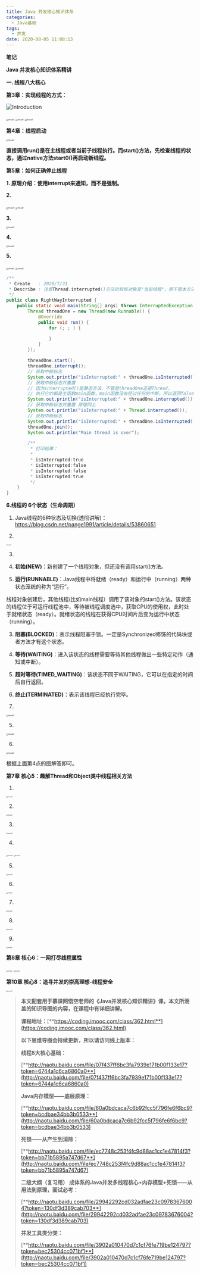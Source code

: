 ```yaml
---
title: Java 并发核心知识体系
categories:
  - Java基础
tags:
  - 并发
date: 2020-08-05 11:08:13
---
```




 

 **笔记**

**Java 并发核心知识体系精讲**

**一. 线程八大核心**

**第3章：实现线程的方式：** 

![Introduction](/images/thread1.png)

<img src="/Users/yuxibing/Work_codes/MyBlog/WarriorYu.github.io/source/images/thread1.png" alt="thread1" style="zoom:33%;" />

<img src="/Users/yuxibing/Work_codes/MyBlog/WarriorYu.github.io/source/images/thread2.png" alt="thread1" style="zoom:33%;" />

<img src="/Users/yuxibing/Work_codes/MyBlog/WarriorYu.github.io/source/images/thread3.png" alt="thread1" style="zoom:33%;" />

**第4章：线程启动**

<img src="/Users/yuxibing/Work_codes/MyBlog/WarriorYu.github.io/source/images/thread4.png" alt="thread1" style="zoom:33%;" />

**直接调用run()是在主线程或者当前子线程执行。而start()方法，先检查线程的状态，通过native方法start0()再启动新线程。**

**第5章：如何正确停止线程**

**1. 原理介绍：使用interrupt来通知，而不是强制。**

**2.**

<img src="/Users/yuxibing/Work_codes/MyBlog/WarriorYu.github.io/source/images/thread5.png" alt="thread1" style="zoom:33%;" />

<img src="/Users/yuxibing/Work_codes/MyBlog/WarriorYu.github.io/source/images/thread6.png" alt="thread1" style="zoom:33%;" />

**3.**

<img src="/Users/yuxibing/Work_codes/MyBlog/WarriorYu.github.io/source/images/thread7.png" alt="thread1" style="zoom:33%;" />

**4.**

<img src="/Users/yuxibing/Work_codes/MyBlog/WarriorYu.github.io/source/images/thread8.png" alt="thread1" style="zoom:33%;" />

**5.** 

<img src="/Users/yuxibing/Work_codes/MyBlog/WarriorYu.github.io/source/images/thread9.png" alt="thread1" style="zoom:33%;" />

<img src="/Users/yuxibing/Work_codes/MyBlog/WarriorYu.github.io/source/images/thread10.png" alt="thread1" style="zoom:33%;" />

```java
/**
 * Create   : 2020/7/31
 * Describe : 注意Thread.interrupted()方法的目标对象是"当前线程"，而不管本方法来自于哪个对象
 */
public class RightWayInterrupted {
    public static void main(String[] args) throws InterruptedException {
        Thread threadOne = new Thread(new Runnable() {
            @Override
            public void run() {
                for (; ; ) {

                }
            }
        });

        threadOne.start();
        threadOne.interrupt();
        // 获取中断标志
        System.out.println("isInterrupted:" + threadOne.isInterrupted());
        // 获取中断标志并重置
        // 因为interrupted()是静态方法，不管是threadOne还是Thread，
        // 执行它的都是主函数main函数，main函数没有经过任何的中断，所以返回false。
        System.out.println("isInterrupted:" + threadOne.interrupted());
        // 获取中断标志并重置 原理同上
        System.out.println("isInterrupted:" + Thread.interrupted());
        // 获取中断标志
        System.out.println("isInterrupted:" + threadOne.isInterrupted());
        threadOne.join();
        System.out.println("Main thread is over");

        /**
         * 打印结果：
         *
         * isInterrupted:true
         * isInterrupted:false
         * isInterrupted:false
         * isInterrupted:true
         */
    }
}
```

**6.线程的 6个状态（生命周期）**

1. Java线程的6种状态及切换(透彻讲解)：https://blog.csdn.net/pange1991/article/details/53860651

2.

<img src="/Users/yuxibing/Work_codes/MyBlog/WarriorYu.github.io/source/images/thread11.png" alt="thread1" style="zoom:20%;" />

3.

1. **初始(NEW)**：新创建了一个线程对象，但还没有调用start()方法。

2. **运行(RUNNABLE)**：Java线程中将就绪（ready）和运行中（running）两种状态笼统的称为“运行”。

线程对象创建后，其他线程(比如main线程）调用了该对象的start()方法。该状态的线程位于可运行线程池中，等待被线程调度选中，获取CPU的使用权，此时处于就绪状态（ready）。就绪状态的线程在获得CPU时间片后变为运行中状态（running）。

3. **阻塞(BLOCKED)**：表示线程阻塞于锁。一定是Synchronized修饰的代码块或者方法才有这个状态。

4. **等待(WAITING)**：进入该状态的线程需要等待其他线程做出一些特定动作（通知或中断）。

5. **超时等待(TIMED_WAITING)**：该状态不同于WAITING，它可以在指定的时间后自行返回。

6. **终止(TERMINATED)**：表示该线程已经执行完毕。

4.

<img src="/Users/yuxibing/Work_codes/MyBlog/WarriorYu.github.io/source/images/thread12.png" alt="thread1" style="zoom:33%;" />

5.

<img src="/Users/yuxibing/Work_codes/MyBlog/WarriorYu.github.io/source/images/thread13.png" alt="thread1" style="zoom:33%;" />

6.

<img src="/Users/yuxibing/Work_codes/MyBlog/WarriorYu.github.io/source/images/thread14.png" alt="thread1" style="zoom:33%;" />

根据上面第4点的图解答即可。

**第7章 核心5：趣解Thread和Object类中线程相关方法**

1.

<img src="/Users/yuxibing/Work_codes/MyBlog/WarriorYu.github.io/source/images/thread15.png" alt="thread1" style="zoom:25%;" />

2.

<img src="/Users/yuxibing/Work_codes/MyBlog/WarriorYu.github.io/source/images/thread16.png" alt="thread1" style="zoom:25%;" />

3.

<img src="/Users/yuxibing/Work_codes/MyBlog/WarriorYu.github.io/source/images/thread17.png" alt="thread1" style="zoom:25%;" />

4.

<img src="/Users/yuxibing/Work_codes/MyBlog/WarriorYu.github.io/source/images/thread18.png" alt="thread1" style="zoom:25%;" />

<img src="/Users/yuxibing/Work_codes/MyBlog/WarriorYu.github.io/source/images/thread19.png" alt="thread1" style="zoom:25%;" />

5.

<img src="/Users/yuxibing/Work_codes/MyBlog/WarriorYu.github.io/source/images/thread20.png" alt="thread1" style="zoom:25%;" />

6.

<img src="/Users/yuxibing/Work_codes/MyBlog/WarriorYu.github.io/source/images/thread21.png" alt="thread1" style="zoom:25%;" />

7.

<img src="/Users/yuxibing/Work_codes/MyBlog/WarriorYu.github.io/source/images/thread22.png" alt="thread1" style="zoom:25%;" />

8.

<img src="/Users/yuxibing/Work_codes/MyBlog/WarriorYu.github.io/source/images/thread23.png" alt="thread1" style="zoom:25%;" />

9.

<img src="/Users/yuxibing/Work_codes/MyBlog/WarriorYu.github.io/source/images/thread24.png" alt="thread1" style="zoom:25%;" />

**第8章 核心6：一网打尽线程属性**

<img src="/Users/yuxibing/Work_codes/MyBlog/WarriorYu.github.io/source/images/thread25.png" alt="thread1" style="zoom:25%;" />

<img src="/Users/yuxibing/Work_codes/MyBlog/WarriorYu.github.io/source/images/thread26.png" alt="thread1" style="zoom:25%;" />

**第10章 核心8：追寻并发的崇高理想-线程安全**

<img src="/Users/yuxibing/Work_codes/MyBlog/WarriorYu.github.io/source/images/thread27.png" alt="thread1" style="zoom:25%;" />



> **本文配套用于慕课网悟空老师的《Java并发核心知识精讲》课，本文所涵盖的知识导图的内容，在课程中有详细讲解。**
>
> **课程地址：**[**https://coding.imooc.com/class/362.html**](https://coding.imooc.com/class/362.html)
>
>  
>
> **以下思维导图会持续更新，所以请访问线上版本：**
>
>  
>
> **线程8大核心基础：**
>
> [**http://naotu.baidu.com/file/07f437ff6bc3fa7939e171b00f133e17?token=6744a1c6ca6860a0**](http://naotu.baidu.com/file/07f437ff6bc3fa7939e171b00f133e17?token=6744a1c6ca6860a0)
>
>  
>
> **Java内存模型——底层原理：**
>
> [**http://naotu.baidu.com/file/60a0bdcaca7c6b92fcc5f796fe6f6bc9?token=bcdbae34bb3b0533**](http://naotu.baidu.com/file/60a0bdcaca7c6b92fcc5f796fe6f6bc9?token=bcdbae34bb3b0533)
>
>  
>
> **死锁——从产生到消除：**
>
> [**http://naotu.baidu.com/file/ec7748c253f4fc9d88ac1cc1e47814f3?token=bb71b5895a747d67**](http://naotu.baidu.com/file/ec7748c253f4fc9d88ac1cc1e47814f3?token=bb71b5895a747d67)
>
>  
>
> **二级大纲（复习用） 成体系的Java并发多线程核心+内存模型+死锁——从用法到原理，面试必考：**
>
> [**http://naotu.baidu.com/file/29942292cd032adfae23c09783676004?token=130df3d389cab703**](http://naotu.baidu.com/file/29942292cd032adfae23c09783676004?token=130df3d389cab703)
>
>  
>
> **并发工具类分类：**
>
> [**http://naotu.baidu.com/file/3902a010470d7c1cf76fe719be124797?token=bec25304cc071bf1**](http://naotu.baidu.com/file/3902a010470d7c1cf76fe719be124797?token=bec25304cc071bf1)